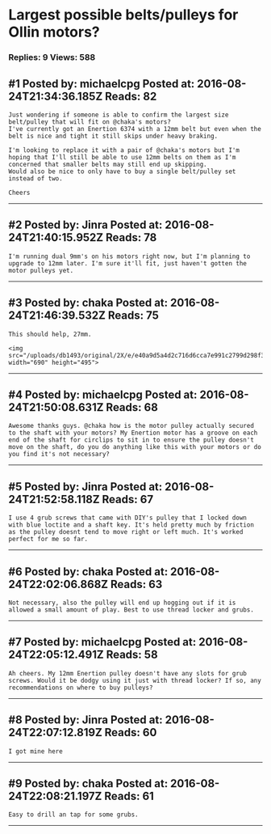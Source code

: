 # Largest possible belts/pulleys for Ollin motors?

### Replies: 9 Views: 588

## \#1 Posted by: michaelcpg Posted at: 2016-08-24T21:34:36.185Z Reads: 82

```
Just wondering if someone is able to confirm the largest size belt/pulley that will fit on @chaka's motors? 
I've currently got an Enertion 6374 with a 12mm belt but even when the belt is nice and tight it still skips under heavy braking. 

I'm looking to replace it with a pair of @chaka's motors but I'm hoping that I'll still be able to use 12mm belts on them as I'm concerned that smaller belts may still end up skipping. 
Would also be nice to only have to buy a single belt/pulley set instead of two.

Cheers
```

---
## \#2 Posted by: Jinra Posted at: 2016-08-24T21:40:15.952Z Reads: 78

```
I'm running dual 9mm's on his motors right now, but I'm planning to upgrade to 12mm later. I'm sure it'll fit, just haven't gotten the motor pulleys yet.
```

---
## \#3 Posted by: chaka Posted at: 2016-08-24T21:46:39.532Z Reads: 75

```
This should help, 27mm.

<img src="/uploads/db1493/original/2X/e/e40a9d5a4d2c716d6cca7e991c2799d298f3973e.jpg" width="690" height="495">
```

---
## \#4 Posted by: michaelcpg Posted at: 2016-08-24T21:50:08.631Z Reads: 68

```
Awesome thanks guys. @chaka how is the motor pulley actually secured to the shaft with your motors? My Enertion motor has a groove on each end of the shaft for circlips to sit in to ensure the pulley doesn't move on the shaft, do you do anything like this with your motors or do you find it's not necessary?
```

---
## \#5 Posted by: Jinra Posted at: 2016-08-24T21:52:58.118Z Reads: 67

```
I use 4 grub screws that came with DIY's pulley that I locked down with blue loctite and a shaft key. It's held pretty much by friction as the pulley doesnt tend to move right or left much. It's worked perfect for me so far.
```

---
## \#6 Posted by: chaka Posted at: 2016-08-24T22:02:06.868Z Reads: 63

```
Not necessary, also the pulley will end up hogging out if it is allowed a small amount of play. Best to use thread locker and grubs.
```

---
## \#7 Posted by: michaelcpg Posted at: 2016-08-24T22:05:12.491Z Reads: 58

```
Ah cheers. My 12mm Enertion pulley doesn't have any slots for grub screws. Would it be dodgy using it just with thread locker? If so, any recommendations on where to buy pulleys?
```

---
## \#8 Posted by: Jinra Posted at: 2016-08-24T22:07:12.819Z Reads: 60

```
I got mine here
```

---
## \#9 Posted by: chaka Posted at: 2016-08-24T22:08:21.197Z Reads: 61

```
Easy to drill an tap for some grubs.
```

---
